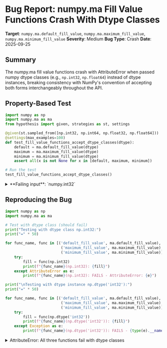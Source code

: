 # Bug Report: numpy.ma Fill Value Functions Crash With Dtype Classes

**Target**: `numpy.ma.default_fill_value`, `numpy.ma.maximum_fill_value`, `numpy.ma.minimum_fill_value`
**Severity**: Medium
**Bug Type**: Crash
**Date**: 2025-09-25

## Summary

The numpy.ma fill value functions crash with AttributeError when passed numpy dtype classes (e.g., `np.int32`, `np.float64`) instead of dtype instances, breaking consistency with NumPy's convention of accepting both forms interchangeably throughout the API.

## Property-Based Test

```python
import numpy as np
import numpy.ma as ma
from hypothesis import given, strategies as st, settings

@given(st.sampled_from([np.int32, np.int64, np.float32, np.float64]))
@settings(max_examples=100)
def test_fill_value_functions_accept_dtype_classes(dtype):
    default = ma.default_fill_value(dtype)
    maximum = ma.maximum_fill_value(dtype)
    minimum = ma.minimum_fill_value(dtype)
    assert all(x is not None for x in [default, maximum, minimum])

# Run the test
test_fill_value_functions_accept_dtype_classes()
```

<details>

<summary>
**Failing input**: `numpy.int32`
</summary>
```
Traceback (most recent call last):
  File "/home/npc/pbt/agentic-pbt/worker_/15/hypo.py", line 14, in <module>
    test_fill_value_functions_accept_dtype_classes()
    ~~~~~~~~~~~~~~~~~~~~~~~~~~~~~~~~~~~~~~~~~~~~~~^^
  File "/home/npc/pbt/agentic-pbt/worker_/15/hypo.py", line 6, in test_fill_value_functions_accept_dtype_classes
    @settings(max_examples=100)
                   ^^^
  File "/home/npc/miniconda/lib/python3.13/site-packages/hypothesis/core.py", line 2124, in wrapped_test
    raise the_error_hypothesis_found
  File "/home/npc/pbt/agentic-pbt/worker_/15/hypo.py", line 8, in test_fill_value_functions_accept_dtype_classes
    default = ma.default_fill_value(dtype)
  File "/home/npc/miniconda/lib/python3.13/site-packages/numpy/ma/core.py", line 313, in default_fill_value
    return _recursive_fill_value(dtype, _scalar_fill_value)
  File "/home/npc/miniconda/lib/python3.13/site-packages/numpy/ma/core.py", line 233, in _recursive_fill_value
    if dtype.names is not None:
       ^^^^^^^^^^^
AttributeError: 'getset_descriptor' object has no attribute 'names'
Falsifying example: test_fill_value_functions_accept_dtype_classes(
    dtype=numpy.int32,
)
```
</details>

## Reproducing the Bug

```python
import numpy as np
import numpy.ma as ma

# Test with dtype class (should fail)
print("Testing with dtype class np.int32:")
print("=" * 50)

for func_name, func in [('default_fill_value', ma.default_fill_value),
                         ('maximum_fill_value', ma.maximum_fill_value),
                         ('minimum_fill_value', ma.minimum_fill_value)]:
    try:
        fill = func(np.int32)
        print(f"{func_name}(np.int32): {fill}")
    except AttributeError as e:
        print(f"{func_name}(np.int32): FAILS - AttributeError: {e}")

print("\nTesting with dtype instance np.dtype('int32'):")
print("=" * 50)

for func_name, func in [('default_fill_value', ma.default_fill_value),
                         ('maximum_fill_value', ma.maximum_fill_value),
                         ('minimum_fill_value', ma.minimum_fill_value)]:
    try:
        fill = func(np.dtype('int32'))
        print(f"{func_name}(np.dtype('int32')): {fill}")
    except Exception as e:
        print(f"{func_name}(np.dtype('int32')): FAILS - {type(e).__name__}: {e}")
```

<details>

<summary>
AttributeError: All three functions fail with dtype classes
</summary>
```
Testing with dtype class np.int32:
==================================================
default_fill_value(np.int32): FAILS - AttributeError: 'getset_descriptor' object has no attribute 'names'
maximum_fill_value(np.int32): FAILS - AttributeError: 'getset_descriptor' object has no attribute 'names'
minimum_fill_value(np.int32): FAILS - AttributeError: 'getset_descriptor' object has no attribute 'names'

Testing with dtype instance np.dtype('int32'):
==================================================
default_fill_value(np.dtype('int32')): 999999
maximum_fill_value(np.dtype('int32')): -2147483648
minimum_fill_value(np.dtype('int32')): 2147483647
```
</details>

## Why This Is A Bug

This violates NumPy's established API convention where dtype parameters accept both dtype classes (`np.int32`) and dtype instances (`np.dtype('int32')`) interchangeably. Throughout NumPy, functions like `np.array()`, `np.zeros()`, and `np.ones()` accept both forms, creating a reasonable user expectation of consistency.

The bug occurs in the `_get_dtype_of()` helper function at numpy/ma/core.py:250-257. When given a dtype class like `np.int32`:
1. The `isinstance(obj, np.dtype)` check fails (dtype classes are not dtype instances)
2. The `hasattr(obj, 'dtype')` check succeeds (dtype classes have a dtype descriptor attribute)
3. It returns `obj.dtype`, which is a getset_descriptor object, not a dtype instance
4. This descriptor is passed to `_recursive_fill_value()` which attempts to access `.names`
5. The AttributeError occurs because getset_descriptor objects don't have a `.names` attribute

The documentation states these functions accept "dtype" parameters without specifying that only dtype instances are supported. Given NumPy's consistent pattern of accepting both dtype classes and instances elsewhere, this inconsistency breaks the principle of least surprise.

## Relevant Context

The numpy.ma module provides masked array functionality, and these fill value functions are commonly used to determine appropriate fill values for different data types when working with masked arrays. The functions work correctly with:
- Dtype instances: `np.dtype('int32')`, `np.dtype('float64')`
- Arrays: `np.array([1, 2, 3])`
- Scalar values: `42`, `3.14`

But fail specifically with dtype classes which are commonly used throughout NumPy code. This inconsistency can be particularly confusing for users who are accustomed to NumPy's usual flexibility with dtype specifications.

Related documentation: https://numpy.org/doc/stable/reference/maskedarray.generic.html#filling-values

## Proposed Fix

```diff
--- a/numpy/ma/core.py
+++ b/numpy/ma/core.py
@@ -250,6 +250,9 @@ def _get_dtype_of(obj):
     """ Convert the argument for *_fill_value into a dtype """
     if isinstance(obj, np.dtype):
         return obj
+    elif isinstance(obj, type) and issubclass(obj, np.generic):
+        # Handle dtype classes like np.int32, np.float64
+        return np.dtype(obj)
     elif hasattr(obj, 'dtype'):
         return obj.dtype
     else:
```
